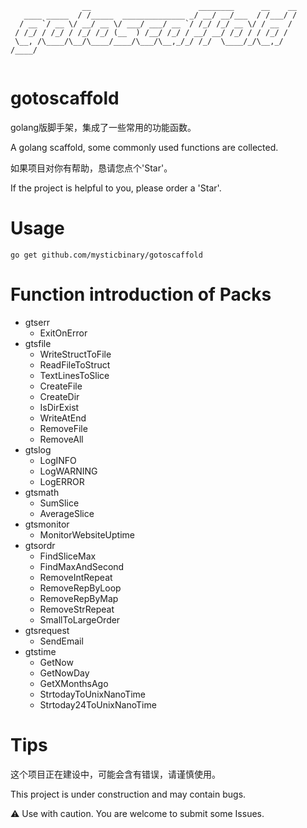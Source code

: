 ```
                __                        ________      __    __
   ____ _____  / /_____  ______________ _/ __/ __/___  / /___/ /
  / __ `/ __ \/ __/ __ \/ ___/ ___/ __ `/ /_/ /_/ __ \/ / __  / 
 / /_/ / /_/ / /_/ /_/ (__  ) /__/ /_/ / __/ __/ /_/ / / /_/ /  
 \__, /\____/\__/\____/____/\___/\__,_/_/ /_/  \____/_/\__,_/   
/____/                                                          
                                                                          
```
# gotoscaffold
golang版脚手架，集成了一些常用的功能函数。

A golang scaffold, some commonly used functions are collected. 

如果项目对你有帮助，恳请您点个'Star'。

If the project is helpful to you, please order a 'Star'.


# Usage
```
go get github.com/mysticbinary/gotoscaffold
```


# Function introduction of Packs
- gtserr
    - ExitOnError
- gtsfile
    - WriteStructToFile
    - ReadFileToStruct
    -  TextLinesToSlice
    -  CreateFile
    -  CreateDir
    -  IsDirExist
    -  WriteAtEnd
    -  RemoveFile
    -  RemoveAll
- gtslog
    - LogINFO
    - LogWARNING
    - LogERROR
- gtsmath
    - SumSlice
    - AverageSlice
- gtsmonitor
    - MonitorWebsiteUptime
- gtsordr
    - FindSliceMax
    -  FindMaxAndSecond
    -  RemoveIntRepeat
    -  RemoveRepByLoop
    -  RemoveRepByMap
    -  RemoveStrRepeat
    -  SmallToLargeOrder
- gtsrequest
    - SendEmail
- gtstime
    - GetNow
    -  GetNowDay
    -  GetXMonthsAgo
    -  StrtodayToUnixNanoTime
    -  Strtoday24ToUnixNanoTime

# Tips
这个项目正在建设中，可能会含有错误，请谨慎使用。

This project is under construction and may contain bugs. 

⚠️ Use with caution. You are welcome to submit some Issues.
